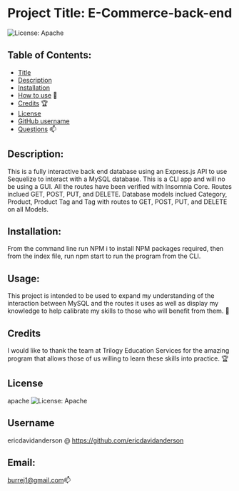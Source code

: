 
# Project Title: E-Commerce-back-end

 ![License: Apache](https://img.shields.io/badge/license-Apache-blue)

## Table of Contents:
- [Title](#title) 
- [Description](#description)
- [Installation](#install)
- [How to use](#usage)    :compass: 
- [Credits](#credits)  :trophy:
- [License](#license)
- [GitHub username](#username)
- [Questions](#email)    :mailbox: 

## Description: 
This is a fully interactive back end database using an Express.js API to use Sequelize to interact with a MySQL database.  This is a CLI app and will no be using a GUI.  All the routes have been verified with Insomnia Core.  Routes inclued GET, POST, PUT, and DELETE.  Database models inclued Category, Product, Product Tag and Tag with routes to GET, POST, PUT, and DELETE on all Models.  

## Installation:
From the command line run NPM i to install NPM packages required, then from the index file, run npm start to run the program from the CLI.

## Usage:
 This project is intended to be used to expand my understanding of the interaction between MySQL and the routes it uses as well as display my knowledge to help calibrate my skills to those who will benefit from them.  :compass:

## Credits
I would like to thank the team at Trilogy Education Services for the amazing program that allows those of us willing to learn these skills into practice.  :trophy:

## License
apache ![License: Apache](https://img.shields.io/badge/license-Apache-blue)

## Username
ericdavidanderson @ https://github.com/ericdavidanderson

## Email: 
burrej1@gmail.com:mailbox:
 


